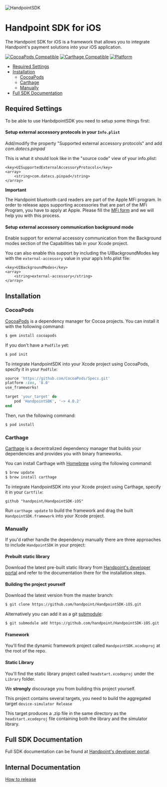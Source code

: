 ![HandpointSDK](https://github.com/handpoint/HandpointSDK-iOS/raw/master/logo.png)

# Handpoint SDK for iOS

The Handpoint SDK for iOS is a framework that allows you to integrate Handpoint's payment solutions into your iOS application.

[![CocoaPods Compatible](https://img.shields.io/cocoapods/v/HandpointSDK.svg)](https://img.shields.io/cocoapods/v/HandpointSDK.svg)
[![Carthage Compatible](https://img.shields.io/badge/Carthage-compatible-4BC51D.svg?style=flat)](https://github.com/Carthage/Carthage)
[![Platform](https://img.shields.io/cocoapods/p/HandpointSDK.svg?style=flat)](https://cocoapods.org/pods/HandpointSDK)


- [Required Settings](#required-settings)
- [Installation](#installation)
    - [CocoaPods](#cocoapods)
    - [Carthage](#carthage)
    - [Manually](#manually)
- [Full SDK Documentation](#full-sdk-documentation)


## Required Settings

To be able to use HanbdpointSDK you need to setup some things first:

#### Setup external accessory protocols in your `Info.plist`

Add/modify the property "Supported external accessory protocols" and add *com.datecs.pinpad*

This is what it should look like in the "source code" view of your info.plist:

```plist
<key>UISupportedExternalAccessoryProtocols</key>
<array>
    <string>com.datecs.pinpad</string>
</array>
```

**Important**

The Handpoint bluetooth card readers are part of the Apple MFi program. In order to release apps supporting accessories that are part of the MFi Program, you have to apply at Apple. Please fill the [MFi form](http://hndpt.co/hp-mfi) and we will help you with this process.

#### Setup external accessory communication background mode

Enable support for external accessory communication from the Background modes section of the Capabilities tab in your Xcode project.

You can also enable this support by including the UIBackgroundModes key with the `external-accessory` value in your app’s Info.plist file:

```plist
<key>UIBackgroundModes</key>
<array>
    <string>external-accessory</string>
</array>
```

## Installation

### CocoaPods

[CocoaPods](https://cocoapods.org) is a dependency manager for Cocoa projects. You can install it with the following command:

```bash
$ gem install cocoapods
```

If you don't have a `Podfile` yet:

```bash
$ pod init
```

To integrate HandpointSDK into your Xcode project using CocoaPods, specify it in your `Podfile`:

```ruby
source 'https://github.com/CocoaPods/Specs.git'
platform :ios, '8.0'
use_frameworks!

target 'your_target' do
    pod 'HandpointSDK', '~> 4.0.2'
end
```

Then, run the following command:

```bash
$ pod install
```

### Carthage

[Carthage](https://github.com/Carthage/Carthage) is a decentralized dependency manager that builds your dependencies and provides you with binary frameworks.

You can install Carthage with [Homebrew](https://brew.sh/) using the following command:

```bash
$ brew update
$ brew install carthage
```

To integrate HandpointSDK into your Xcode project using Carthage, specify it in your `Cartfile`:

```ogdl
github "handpoint/HandpointSDK-iOS"
```

Run `carthage update` to build the framework and drag the built `HandpointSDK.framework` into your Xcode project.

### Manually

If you'd rather handle the dependency manually there are three approaches to include `HandpointSDK` in your project:

#### Prebuilt static library

Download the latest pre-built static library from [Handpoint's developer portal](https://www.handpoint.com/docs/device/iOS/) and refer to the documentation there for the installation steps.

#### Building the project yourself

Download the latest version from the master branch:

  ```bash
  $ git clone https://github.com/handpoint/HandpointSDK-iOS.git
  ```

Alternatively you can add it as a git [submodule](https://git-scm.com/docs/git-submodule):

  ```bash
  $ git submodule add https://github.com/handpoint/HandpointSDK-iOS.git
  ```

#### Framework

You'll find the dynamic framework project called `HandpointSDK.xcodeproj` at the root of the repo.

#### Static Library

You'll find the static library project called `headstart.xcodeproj` under the `Library` folder.

We **strongly** discourage you from building this project yourself.
 
This project contains several targets, you need to build the aggregated target `device-simulator Release`

This target produces a .zip file in the same directory as the `headstart.xcodeproj` file containing both the library and the simulator library.

## Full SDK Documentation

Full SDK documentation can be found at [Handpoint's developer portal](https://www.handpoint.com/docs/device/iOS/).

## Internal Documentation

[How to release](./RELEASE.md)
